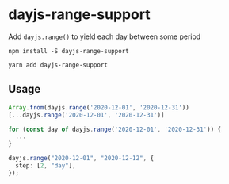 # dayjs-range-support

Add `dayjs.range()` to yield each day between some period

```
npm install -S dayjs-range-support
```

```
yarn add dayjs-range-support
```

## Usage

```ts
Array.from(dayjs.range('2020-12-01', '2020-12-31'))
[...dayjs.range('2020-12-01', '2020-12-31')]

for (const day of dayjs.range('2020-12-01', '2020-12-31')) {
  ...
}
```

```ts
dayjs.range("2020-12-01", "2020-12-12", {
  step: [2, "day"],
});
```
